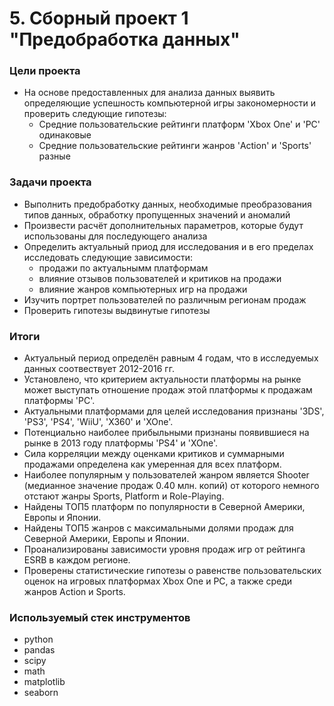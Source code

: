 # 5. Сборный проект 1 "Предобработка данных"

### Цели проекта

- На основе предоставленных для анализа данных выявить определяющие успешность компьютерной игры закономерности и проверить следующие гипотезы:
	- Средние пользовательские рейтинги платформ 'Xbox One' и 'PC' одинаковые  
	- Средние пользовательские рейтинги жанров 'Action' и 'Sports' разные  

### Задачи проекта

- Выполнить предобработку данных, необходимые преобразования типов данных, обработку пропущенных значений и аномалий  
- Произвести расчёт дополнительных параметров, которые будут использованы для последующего анализа  
- Определить актуальный приод для исследования и в его пределах исследовать следующие зависимости:
	- продажи по актуальнымм платформам  
	- влияние отзывов пользователей и критиков на продажи  
	- влияние жанров компьютерных игр на продажи  
- Изучить портрет пользователей по различным регионам продаж  
- Проверить гипотезы выдвинутые гипотезы    

### Итоги

- Актуальный период определён равным 4 годам, что в исследуемых данных соотвествует 2012-2016 гг.  
- Установлено, что критерием актуальности платформы на рынке может выступать отношение продаж этой платформы к продажам платформы 'PC'.
- Aктуальными платформами для целей исследования признаны '3DS', 'PS3', 'PS4', 'WiiU', 'X360' и 'XOne'.  
- Потенциально наиболее прибыльными признаны появившиеся на рынке в 2013 году платформы 'PS4' и 'XOne'.  
- Сила корреляции между оценками критиков и суммарными продажами определена как умеренная для всех платформ.
- Наиболее популярным у пользователей жанром является Shooter (медианное значение продаж 0.40 млн. копий) от которого немного отстают жанры Sports, Platform и Role-Playing. 
- Найдены ТОП5 платформ по популярности в Северной Америки, Европы и Японии.   
- Найдены ТОП5 жанров с максимальными долями продаж для Северной Америки, Европы и Японии.  
- Проанализированы зависимости уровня продаж игр от рейтинга ESRB в каждом регионе.
- Проверены статистические гипотезы о равенстве пользовательских оценок на игровых платформах Xbox One и PC, а также среди жанров Action и Sports.

### Используемый стек инструментов

- python
- pandas
- scipy
- math
- matplotlib
- seaborn
